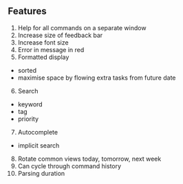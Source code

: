 ## Features

1. Help for all commands on a separate window 
2. Increase size of feedback bar 
3. Increase font size 
4. Error in message in red 
5. Formatted display 
 - sorted
 - maximise space by flowing extra tasks from future date 
6. Search
 - keyword 
 - tag 
 - priority
7. Autocomplete 
 - implicit search 
8. Rotate common views today, tomorrow, next week 
9. Can cycle through command history 
10. Parsing duration 
